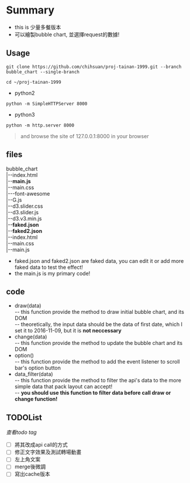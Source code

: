 

# Summary
- this is 少量多餐版本
- 可以繪製bubble chart, 並選擇request的數據!  

## Usage

```
git clone https://github.com/chihsuan/proj-tainan-1999.git --branch bubble_chart --single-branch

cd ~/proj-tainan-1999
```
- python2
```
python -m SimpleHTTPServer 8000
```
- python3
```
python -m http.server 8000
```
> and browse the site of 127.0.0.1:8000 in your browser  

## files
bubble_chart  
|--index.html  
|--**main.js**  
|--main.css  
|---font-awesome  
|--G.js  
|--d3.slider.css  
|--d3.slider.js  
|--d3.v3.min.js  
|--**faked.json**  
|--**faked2.json**  
|--index.html  
|--main.css  
|--main.js  

- faked.json and faked2.json are faked data, you can edit it or add more faked data to test the effect!  
- the main.js is my primary code!  

## code 
- draw(data)  
-- this function provide the method to draw initial bubble chart, and its DOM  
-- theoretically, the input data should be the data of first date, which I set it to 2016-11-09, but it is **not neccessary**
- change(data)  
-- this function provide the method to update the bubble chart and its DOM  
- option()  
-- this function provide the method to add the event listener to scroll bar's option button  
- data_filter(data)  
-- this function provide the method to filter the api's data to the more simple data that pack layout can accept!  
-- **you should use this function to filter data before call draw or change function!**  

## TODOList
*查看todo tag*
- [ ] 將其改成api call的方式
- [ ] 修正文字效果及測試轉場動畫
- [ ] 左上角文案
- [ ] merge後微調
- [ ] 寫出cache版本
